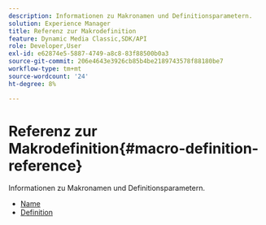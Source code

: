```yaml
---
description: Informationen zu Makronamen und Definitionsparametern.
solution: Experience Manager
title: Referenz zur Makrodefinition
feature: Dynamic Media Classic,SDK/API
role: Developer,User
exl-id: e62874e5-5887-4749-a8c8-83f88500b0a3
source-git-commit: 206e4643e3926cb85b4be2189743578f88180be7
workflow-type: tm+mt
source-wordcount: '24'
ht-degree: 8%

---
```


# Referenz zur Makrodefinition{#macro-definition-reference}

Informationen zu Makronamen und Definitionsparametern.

* [Name](r-name-macro.md)
* [Definition](r-definition-macro.md)
